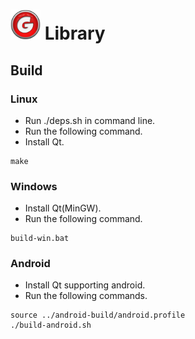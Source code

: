 <img src="img/g.png" width="48" height="48"> Library
===

## Build

### Linux
* Run ./deps.sh in command line.
* Run the following command.
* Install Qt.
```
make
```

### Windows
* Install Qt(MinGW).
* Run the following command.
```
build-win.bat
```

### Android
* Install Qt supporting android.
* Run the following commands.
```
source ../android-build/android.profile
./build-android.sh
```

